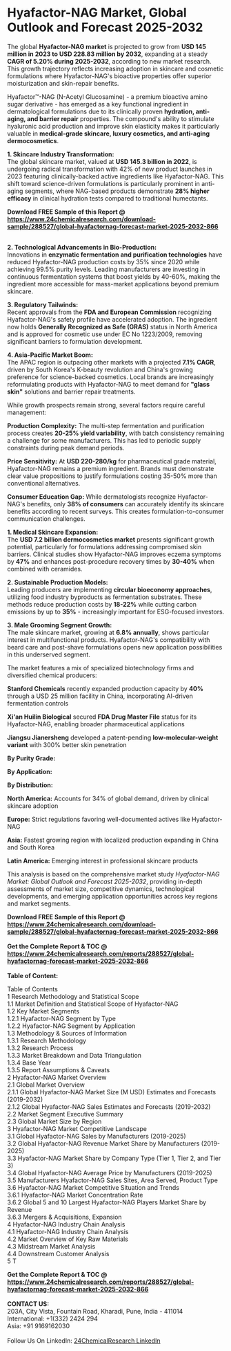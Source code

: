 <h1>Hyafactor-NAG Market, Global Outlook and Forecast 2025-2032</h1><p>The global <strong>Hyafactor-NAG market</strong> is projected to grow from <strong>USD 145 million in 2023 to USD 228.83 million by 2032</strong>, expanding at a steady <strong>CAGR of 5.20% during 2025-2032</strong>, according to new market research. This growth trajectory reflects increasing adoption in skincare and cosmetic formulations where Hyafactor-NAG's bioactive properties offer superior moisturization and skin-repair benefits.</p><p>Hyafactor™-NAG (N-Acetyl Glucosamine) - a premium bioactive amino sugar derivative - has emerged as a key functional ingredient in dermatological formulations due to its clinically proven <strong>hydration, anti-aging, and barrier repair</strong> properties. The compound's ability to stimulate hyaluronic acid production and improve skin elasticity makes it particularly valuable in <strong>medical-grade skincare, luxury cosmetics, and anti-aging dermocosmetics</strong>.</p><p><strong>1. Skincare Industry Transformation:</strong><br>
The global skincare market, valued at <strong>USD 145.3 billion in 2022</strong>, is undergoing radical transformation with 42% of new product launches in 2023 featuring clinically-backed active ingredients like Hyafactor-NAG. This shift toward science-driven formulations is particularly prominent in anti-aging segments, where NAG-based products demonstrate <strong>28% higher efficacy</strong> in clinical hydration tests compared to traditional humectants.</p><div><b>Download FREE Sample of this Report @ 
            <a href="https://www.24chemicalresearch.com/download-sample/288527/global-hyafactornag-forecast-market-2025-2032-866">
            https://www.24chemicalresearch.com/download-sample/288527/global-hyafactornag-forecast-market-2025-2032-866</a></b></div><br><p><strong>2. Technological Advancements in Bio-Production:</strong><br>
Innovations in <strong>enzymatic fermentation and purification technologies</strong> have reduced Hyafactor-NAG production costs by 35% since 2020 while achieving 99.5% purity levels. Leading manufacturers are investing in continuous fermentation systems that boost yields by 40-60%, making the ingredient more accessible for mass-market applications beyond premium skincare.</p><p><strong>3. Regulatory Tailwinds:</strong><br>
Recent approvals from the <strong>FDA and European Commission</strong> recognizing Hyafactor-NAG's safety profile have accelerated adoption. The ingredient now holds <strong>Generally Recognized as Safe (GRAS)</strong> status in North America and is approved for cosmetic use under EC No 1223/2009, removing significant barriers to formulation development.</p><p><strong>4. Asia-Pacific Market Boom:</strong><br>
The APAC region is outpacing other markets with a projected <strong>7.1% CAGR</strong>, driven by South Korea's K-beauty revolution and China's growing preference for science-backed cosmetics. Local brands are increasingly reformulating products with Hyafactor-NAG to meet demand for <strong>"glass skin"</strong> solutions and barrier repair treatments.</p><p>While growth prospects remain strong, several factors require careful management:</p><p><strong>Production Complexity:</strong> The multi-step fermentation and purification process creates <strong>20-25% yield variability</strong>, with batch consistency remaining a challenge for some manufacturers. This has led to periodic supply constraints during peak demand periods.</p><p><strong>Price Sensitivity:</strong> At <strong>USD 220-280/kg</strong> for pharmaceutical grade material, Hyafactor-NAG remains a premium ingredient. Brands must demonstrate clear value propositions to justify formulations costing 35-50% more than conventional alternatives.</p><p><strong>Consumer Education Gap:</strong> While dermatologists recognize Hyafactor-NAG's benefits, only <strong>38% of consumers</strong> can accurately identify its skincare benefits according to recent surveys. This creates formulation-to-consumer communication challenges.</p><p><strong>1. Medical Skincare Expansion:</strong><br>
The <strong>USD 7.2 billion dermocosmetics market</strong> presents significant growth potential, particularly for formulations addressing compromised skin barriers. Clinical studies show Hyafactor-NAG improves eczema symptoms by <strong>47%</strong> and enhances post-procedure recovery times by <strong>30-40%</strong> when combined with ceramides.</p><p><strong>2. Sustainable Production Models:</strong><br>
Leading producers are implementing <strong>circular bioeconomy approaches</strong>, utilizing food industry byproducts as fermentation substrates. These methods reduce production costs by <strong>18-22%</strong> while cutting carbon emissions by up to <strong>35%</strong> - increasingly important for ESG-focused investors.</p><p><strong>3. Male Grooming Segment Growth:</strong><br>
The male skincare market, growing at <strong>6.8% annually</strong>, shows particular interest in multifunctional products. Hyafactor-NAG's compatibility with beard care and post-shave formulations opens new application possibilities in this underserved segment.</p><p>The market features a mix of specialized biotechnology firms and diversified chemical producers:</p><p><strong>Stanford Chemicals</strong> recently expanded production capacity by <strong>40%</strong> through a USD 25 million facility in China, incorporating AI-driven fermentation controls</p><p><strong>Xi'an Huilin Biological</strong> secured <strong>FDA Drug Master File</strong> status for its Hyafactor-NAG, enabling broader pharmaceutical applications</p><p><strong>Jiangsu Jianersheng</strong> developed a patent-pending <strong>low-molecular-weight variant</strong> with 300% better skin penetration</p><p><strong>By Purity Grade:</strong></p><p><strong>By Application:</strong></p><p><strong>By Distribution:</strong></p><p><strong>North America:</strong> Accounts for 34% of global demand, driven by clinical skincare adoption</p><p><strong>Europe:</strong> Strict regulations favoring well-documented actives like Hyafactor-NAG</p><p><strong>Asia:</strong> Fastest growing region with localized production expanding in China and South Korea</p><p><strong>Latin America:</strong> Emerging interest in professional skincare products</p><p>This analysis is based on the comprehensive market study <em>Hyafactor-NAG Market: Global Outlook and Forecast 2025-2032</em>, providing in-depth assessments of market size, competitive dynamics, technological developments, and emerging application opportunities across key regions and market segments.</p><div><b>Download FREE Sample of this Report @ 
            <a href="https://www.24chemicalresearch.com/download-sample/288527/global-hyafactornag-forecast-market-2025-2032-866">
            https://www.24chemicalresearch.com/download-sample/288527/global-hyafactornag-forecast-market-2025-2032-866</a></b></div><br><div><b>Get the Complete Report & TOC @ 
            <a href="https://www.24chemicalresearch.com/reports/288527/global-hyafactornag-forecast-market-2025-2032-866">
            https://www.24chemicalresearch.com/reports/288527/global-hyafactornag-forecast-market-2025-2032-866</a></b></div><br>
            <b>Table of Content:</b><p>Table of Contents<br />
1 Research Methodology and Statistical Scope<br />
1.1 Market Definition and Statistical Scope of Hyafactor-NAG<br />
1.2 Key Market Segments<br />
1.2.1 Hyafactor-NAG Segment by Type<br />
1.2.2 Hyafactor-NAG Segment by Application<br />
1.3 Methodology & Sources of Information<br />
1.3.1 Research Methodology<br />
1.3.2 Research Process<br />
1.3.3 Market Breakdown and Data Triangulation<br />
1.3.4 Base Year<br />
1.3.5 Report Assumptions & Caveats<br />
2 Hyafactor-NAG Market Overview<br />
2.1 Global Market Overview<br />
2.1.1 Global Hyafactor-NAG Market Size (M USD) Estimates and Forecasts (2019-2032)<br />
2.1.2 Global Hyafactor-NAG Sales Estimates and Forecasts (2019-2032)<br />
2.2 Market Segment Executive Summary<br />
2.3 Global Market Size by Region<br />
3 Hyafactor-NAG Market Competitive Landscape<br />
3.1 Global Hyafactor-NAG Sales by Manufacturers (2019-2025)<br />
3.2 Global Hyafactor-NAG Revenue Market Share by Manufacturers (2019-2025)<br />
3.3 Hyafactor-NAG Market Share by Company Type (Tier 1, Tier 2, and Tier 3)<br />
3.4 Global Hyafactor-NAG Average Price by Manufacturers (2019-2025)<br />
3.5 Manufacturers Hyafactor-NAG Sales Sites, Area Served, Product Type<br />
3.6 Hyafactor-NAG Market Competitive Situation and Trends<br />
3.6.1 Hyafactor-NAG Market Concentration Rate<br />
3.6.2 Global 5 and 10 Largest Hyafactor-NAG Players Market Share by Revenue<br />
3.6.3 Mergers & Acquisitions, Expansion<br />
4 Hyafactor-NAG Industry Chain Analysis<br />
4.1 Hyafactor-NAG Industry Chain Analysis<br />
4.2 Market Overview of Key Raw Materials<br />
4.3 Midstream Market Analysis<br />
4.4 Downstream Customer Analysis<br />
5 T</p><div><b>Get the Complete Report & TOC @ 
            <a href="https://www.24chemicalresearch.com/reports/288527/global-hyafactornag-forecast-market-2025-2032-866">
            https://www.24chemicalresearch.com/reports/288527/global-hyafactornag-forecast-market-2025-2032-866</a></b></div><br><b>CONTACT US:</b><br>
            203A, City Vista, Fountain Road, Kharadi, Pune, India - 411014<br>
            International: +1(332) 2424 294<br>
            Asia: +91 9169162030 <br><br>
            Follow Us On LinkedIn: <a href="https://www.linkedin.com/company/24chemicalresearch/">24ChemicalResearch LinkedIn</a>